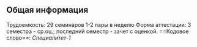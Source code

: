 ## Общая информация
Трудоемкость: 29 семинаров
1-2 пары в неделю
Форма аттестации: 3 семестра - ср.оц.; последний семестр - зачет с оценкой.
==Кодовое слово==: *Специалитет-1*

